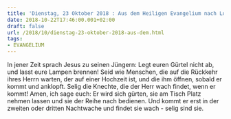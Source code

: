 ```yaml
---
title: 'Dienstag, 23 Oktober 2018 : Aus dem Heiligen Evangelium nach Lukas - Lk 12,35-38.'
date: 2018-10-22T17:46:00.001+02:00
draft: false
url: /2018/10/dienstag-23-oktober-2018-aus-dem.html
tags: 
- EVANGELIUM
---
```


In jener Zeit sprach Jesus zu seinen Jüngern: Legt euren Gürtel nicht ab, und lasst eure Lampen brennen! Seid wie Menschen, die auf die Rückkehr ihres Herrn warten, der auf einer Hochzeit ist, und die ihm öffnen, sobald er kommt und anklopft. Selig die Knechte, die der Herr wach findet, wenn er kommt! Amen, ich sage euch: Er wird sich gürten, sie am Tisch Platz nehmen lassen und sie der Reihe nach bedienen. Und kommt er erst in der zweiten oder dritten Nachtwache und findet sie wach - selig sind sie.